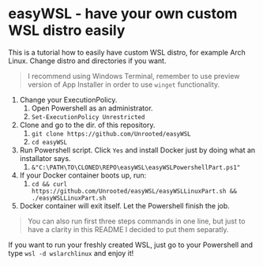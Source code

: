 # easyWSL - have your own custom WSL distro easily

This is a tutorial how to easily have custom WSL distro, for example Arch Linux.
Change distro and directories if you want.

> I recommend using Windows Terminal, remember to use preview version of App Installer in order to use `winget` functionality.

1. Change your ExecutionPolicy.
   1. Open Powershell as an administrator.
   2. `Set-ExecutionPolicy Unrestricted`
2. Clone and go to the dir. of this repository.
   1. `git clone https://github.com/Unrooted/easyWSL`
   2. `cd easyWSL`
3. Run Powershell script. Click `Yes` and install Docker just by doing what an installator says.
   1. `&"C:\PATH\TO\CLONED\REPO\easyWSL\easyWSLPowershellPart.ps1"`
4. If your Docker container boots up, run:
   1. `cd && curl https://github.com/Unrooted/easyWSL/easyWSLLinuxPart.sh && ./easyWSLLinuxPart.sh`
5. Docker container will exit itself. Let the Powershell finish the job.

> You can also run first three steps commands in one line, but just to have a clarity in this README I decided to put them separatly. 

If you want to run your freshly created WSL, just go to your Powershell and type `wsl -d wslarchlinux` and enjoy it!